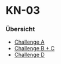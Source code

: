 # KN-03

### Übersicht
- [Challenge A](01_Module/08_M346_Cloud/KN-03/Challenge_A.md) 
- [Challenge B + C](01_Module/08_M346_Cloud/KN-03/Challenge_B.md) 
- [Challenge D](01_Module/08_M346_Cloud/KN-03/Challenge_D.md) 